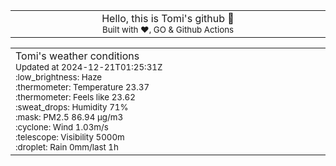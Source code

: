 
<div align="center">
<table>
<tbody>
<td align="center">
<img width="2000" height="0"><br>
Hello, this is Tomi's github 👋<br>
<sup>Built with ❤️, GO & Github Actions</sup><br>
<img width="2000" height="0">
</td>
</tbody>
</table>
</div>
<table>
<tbody>
<td align="left">
<img width="2000" height="0"><br>
Tomi's weather conditions<br>
<sup>Updated at 2024-12-21T01:25:31Z</sup><br>
<sup>:low_brightness: Haze</sup><br>
<sup>:thermometer: Temperature 23.37 </sup><br>
<sup>:thermometer: Feels like 23.62</sup><br>
<sup>:sweat_drops: Humidity 71%</sup><br>
<sup>:mask: PM2.5 86.94 μg/m3</sup><br>
<sup>:cyclone: Wind 1.03m/s </sup><br>
<sup>:telescope: Visibility 5000m </sup><br>
<sup>:droplet: Rain 0mm/last 1h </sup><br>
<img width="2000" height="0">
</td>
<td align="left">
<img width="2000" height="0"><br>
<br>
<img width="2000" height="0">
</td>
</tbody>
</table>
</div>
    